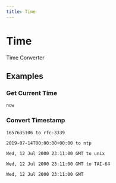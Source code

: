 ```yaml
---
title: Time
---
```


# Time

Time Converter

## Examples

### Get Current Time

<pre class="example">
<code>now</code>
</pre>

### Convert Timestamp

<pre class="example">
<code>1657635106 to rfc-3339</code>
</pre>

<pre class="example">
<code>2019-07-14T00:00:00+00:00 to ntp</code>
</pre>

<pre class="example">
<code>Wed, 12 Jul 2000 23:11:00 GMT to unix</code>
</pre>

<pre class="example">
<code>Wed, 12 Jul 2000 23:11:00 GMT to TAI-64</code>
</pre>

<pre class="example">
<code>Wed, 12 Jul 2000 23:11:00 GMT</code>
</pre>
